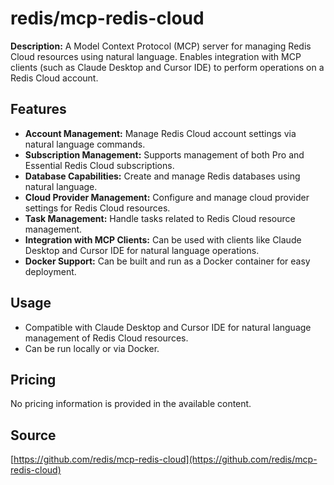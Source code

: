 # redis/mcp-redis-cloud

**Description:**
A Model Context Protocol (MCP) server for managing Redis Cloud resources using natural language. Enables integration with MCP clients (such as Claude Desktop and Cursor IDE) to perform operations on a Redis Cloud account.

## Features
- **Account Management:** Manage Redis Cloud account settings via natural language commands.
- **Subscription Management:** Supports management of both Pro and Essential Redis Cloud subscriptions.
- **Database Capabilities:** Create and manage Redis databases using natural language.
- **Cloud Provider Management:** Configure and manage cloud provider settings for Redis Cloud resources.
- **Task Management:** Handle tasks related to Redis Cloud resource management.
- **Integration with MCP Clients:** Can be used with clients like Claude Desktop and Cursor IDE for natural language operations.
- **Docker Support:** Can be built and run as a Docker container for easy deployment.

## Usage
- Compatible with Claude Desktop and Cursor IDE for natural language management of Redis Cloud resources.
- Can be run locally or via Docker.

## Pricing
No pricing information is provided in the available content.

## Source
[https://github.com/redis/mcp-redis-cloud](https://github.com/redis/mcp-redis-cloud)